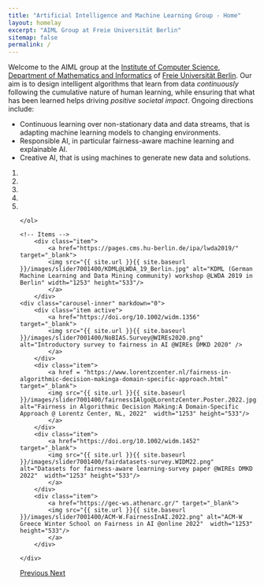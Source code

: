 ```yaml
---
title: "Artificial Intelligence and Machine Learning Group - Home"
layout: homelay
excerpt: "AIML Group at Freie Universität Berlin"
sitemap: false
permalink: /
---
```



Welcome to the AIML group at the [Institute of Computer Science](https://www.mi.fu-berlin.de/en/inf/index.html), [Department of Mathematics and Informatics](https://www.mi.fu-berlin.de/en/index.html) of [Freie Universität Berlin](https://www.fu-berlin.de/en/). 
Our aim is to design intelligent algorithms that learn from data *continuously* following the cumulative nature of human learning, while ensuring that what has been learned helps driving *positive societal impact*. Ongoing directions include:
- Continuous learning over non-stationary data and data streams, that is adapting machine learning models to changing environments.
- Responsible AI, in particular fairness-aware machine learning and explainable AI.
- Creative AI, that is using machines to generate new data and solutions.

<div markdown="0" id="carousel" class="carousel slide" data-ride="carousel" data-interval="4000" data-pause="hover" >
    <!-- Menu -->
    <ol class="carousel-indicators">
        <li data-target="#carousel" data-slide-to="0" class="active"></li>
        <li data-target="#carousel" data-slide-to="1"></li>
        <li data-target="#carousel" data-slide-to="2"></li>
        <li data-target="#carousel" data-slide-to="3"></li>
        <li data-target="#carousel" data-slide-to="4"></li>
        
    </ol>

    <!-- Items -->
        <div class="item">
            <a href="https://pages.cms.hu-berlin.de/ipa/lwda2019/" target="_blank">
            <img src="{{ site.url }}{{ site.baseurl }}/images/slider7001400/KDML@LWDA_19_Berlin.jpg" alt="KDML (German Machine Learning and Data Mining community) workshop @LWDA 2019 in Berlin" width="1253" height="533"/>
            </a>
        </div>
    <div class="carousel-inner" markdown="0">
        <div class="item active">
            <a href="https://doi.org/10.1002/widm.1356" target="_blank">
            <img src="{{ site.url }}{{ site.baseurl }}/images/slider7001400/NoBIAS.Survey@WIREs2020.png" alt="Introductory survey to fairness in AI @WIREs DMKD 2020" />
            </a>            
        </div>
        <div class="item">
            <a href = "https://www.lorentzcenter.nl/fairness-in-algorithmic-decision-makinga-domain-specific-approach.html" target="_blank">
            <img src="{{ site.url }}{{ site.baseurl }}/images/slider7001400/fairnessIAlgo@LorentzCenter.Poster.2022.jpg" alt="Fairness in Algorithmic Decision Making:A Domain-Specific Approach @ Lorentz Center, NL, 2022"  width="1253" height="533"/>
            </a>
        </div>
        <div class="item">
            <a href="https://doi.org/10.1002/widm.1452" target="_blank">
            <img src="{{ site.url }}{{ site.baseurl }}/images/slider7001400/fairdatasets-survey.WIDM22.png" alt="Datasets for fairness-aware learning-survey paper @WIREs DMKD 2022"  width="1253" height="533"/>
            </a>
        </div>
        <div class="item">
            <a href="https://gec-ws.athenarc.gr/" target="_blank">
            <img src="{{ site.url }}{{ site.baseurl }}/images/slider7001400/ACM-W.FairnessInAI.2022.png" alt="ACM-W Greece Winter School on Fairness in AI @online 2022"  width="1253" height="533"/>
            </a>
        </div>
        
    </div>
  <a class="left carousel-control" href="#carousel" role="button" data-slide="prev">
    <span class="glyphicon glyphicon-chevron-left" aria-hidden="true"></span>
    <span class="sr-only">Previous</span>
  </a>
  <a class="right carousel-control" href="#carousel" role="button" data-slide="next">
    <span class="glyphicon glyphicon-chevron-right" aria-hidden="true"></span>
    <span class="sr-only">Next</span>
  </a>
</div>



